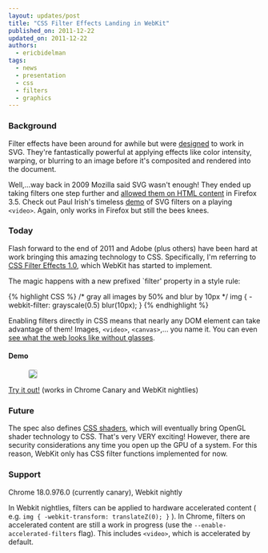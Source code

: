```yaml
---
layout: updates/post
title: "CSS Filter Effects Landing in WebKit"
published_on: 2011-12-22
updated_on: 2011-12-22
authors:
  - ericbidelman
tags:
  - news
  - presentation
  - css
  - filters
  - graphics
---
```

### Background

Filter effects have been around for awhile but were [designed](http://www.w3.org/TR/SVG/filters.html) to work in SVG. They're fantastically powerful at applying effects like color intensity, warping, or blurring to an image before it's composited and rendered into the document.

Well,...way back in 2009 Mozilla said SVG wasn't enough! They ended up taking filters one step further and [allowed them on HTML content](https://developer.mozilla.org/En/Applying_SVG_effects_to_HTML_content) in Firefox 3.5. Check out Paul Irish's timeless [demo](http://paulirish.com/work/videooo.xhtml) of SVG filters on a playing `<video>`. Again, only works in Firefox but still the bees knees.

### Today

Flash forward to the end of 2011 and Adobe (plus others) have been hard at work bringing this amazing technology to CSS. Specifically, I'm referring to [CSS Filter Effects 1.0](https://dvcs.w3.org/hg/FXTF/raw-file/tip/filters/index.html), which WebKit has started to implement.

The magic happens with a new prefixed `filter' property in a style rule:

{% highlight CSS %}
/* gray all images by 50% and blur by 10px */
img {
  -webkit-filter: grayscale(0.5) blur(10px);
}
{% endhighlight %}

Enabling filters directly in CSS means that nearly any DOM element can take advantage of them! Images, `<video>`, `<canvas>`,... you name it. You can even <a href="javascript:document.body.style.webkitFilter='grayscale(0.5) blur(3px)';return false;">see what the web looks like without glasses</a>.

#### Demo

<figure><a href="http://html5-demos.appspot.com/static/css/filters/index.html"><img src="{{site.baseurl}}/updates/images/2011-12-22-css-filter-effects-landing-in-webkit/filter-effects-demo.jpg" style="border-radius:3px;border:1px solid #ccc;"></a></figure>

[Try it out!](http://html5-demos.appspot.com/static/css/filters/index.html) (works in Chrome Canary and WebKit nightlies)

### Future

The spec also defines [CSS shaders](http://www.adobe.com/devnet/html5/articles/css-shaders.html), which will eventually bring OpenGL shader technology to CSS. That's very VERY exciting! However, there are security considerations any time you open up the GPU of a system. For this reason, WebKit only has CSS filter functions implemented for now.

### Support

Chrome 18.0.976.0 (currently canary), Webkit nightly

In Webkit nightlies, filters can be applied to hardware accelerated content ( e.g. `img { -webkit-transform: translateZ(0); }` ). In Chrome, filters on accelerated content are still a work in progress (use the `--enable-accelerated-filters` flag). This includes `<video>`, which is accelerated by default.
